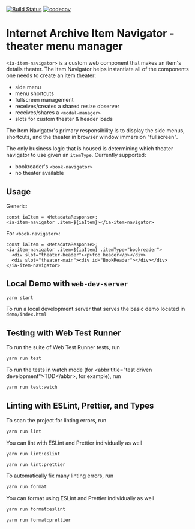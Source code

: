 [![Build Status](https://travis-ci.com/internetarchive/iaux-item-navigator.svg?branch=master)](https://travis-ci.com/internetarchive/iaux-item-navigator) [![codecov](https://codecov.io/gh/internetarchive/iaux-item-navigator/branch/master/graph/badge.svg)](https://codecov.io/gh/internetarchive/iaux-item-navigator)

# Internet Archive Item Navigator - theater menu manager

`<ia-item-navigator>` is a custom web component that makes an item's details theater.
The Item Navigator helps instantiate all of the components one needs to create an item theater:
- side menu
- menu shortcuts
- fullscreen management
- receives/creates a shared resize observer
- receives/shares a `<modal-manager>`
- slots for custom theater & header loads

The Item Navigator's primary responsibility is to display the side menus, shortcuts, and the theater in browser window immersion "fullscreen".

The only business logic that is housed is determining which theater navigator to use given an `itemType`.
Currently supported:
- bookreader's `<book-navigator>`
- no theater available

## Usage
Generic:
```
const iaItem = <MetadataResponse>;
<ia-item-navigator .item=${iaItem}></ia-item-navigator>
```
For `<book-navigator>`:
```
const iaItem = <MetadataResponse>;
<ia-item-navigator .item=${iaItem} .itemType="bookreader">
  <div slot="theater-header"><p>foo header</p></div>
  <div slot="theater-main"><div id="BookReader"></div></div>
</ia-item-navigator>
```

## Local Demo with `web-dev-server`
```bash
yarn start
```
To run a local development server that serves the basic demo located in `demo/index.html`

## Testing with Web Test Runner
To run the suite of Web Test Runner tests, run
```bash
yarn run test
```

To run the tests in watch mode (for &lt;abbr title=&#34;test driven development&#34;&gt;TDD&lt;/abbr&gt;, for example), run

```bash
yarn run test:watch
```

## Linting with ESLint, Prettier, and Types
To scan the project for linting errors, run
```bash
yarn run lint
```

You can lint with ESLint and Prettier individually as well
```bash
yarn run lint:eslint
```
```bash
yarn run lint:prettier
```

To automatically fix many linting errors, run
```bash
yarn run format
```

You can format using ESLint and Prettier individually as well
```bash
yarn run format:eslint
```
```bash
yarn run format:prettier
```
